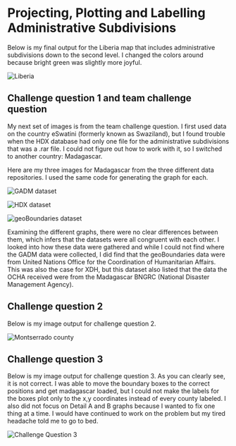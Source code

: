 # Projecting, Plotting and Labelling Administrative Subdivisions

Below is my final output for the Liberia map that includes administrative subdivisions down to the second level. I changed the colors around because bright green was slightly more
joyful.

![Liberia](https://user-images.githubusercontent.com/67921793/91249877-b5e96700-e725-11ea-8140-616cb536e978.png)

## Challenge question 1 and team challenge question
My next set of images is from the team challenge question. I first used data on the country eSwatini (formerly known as Swaziland), but I found trouble when the HDX database 
had only one file for the administrative subdivisions that was a .rar file. I could not figure out how to work with it, so I switched to another country: Madagascar.

Here are my three images for Madagascar from the three different data repositories. I used the same code for generating the graph for each.

![GADM dataset](https://user-images.githubusercontent.com/67921793/91250111-3d36da80-e726-11ea-9cb4-256ff9a6262b.png)

![HDX dataset](https://user-images.githubusercontent.com/67921793/91250134-49bb3300-e726-11ea-987b-aba4df4e4cf8.png)

![geoBoundaries dataset](https://user-images.githubusercontent.com/67921793/91250174-60fa2080-e726-11ea-99dd-6ed243bc7cc1.png)

Examining the different graphs, there were no clear differences between them, which infers that the datasets were all congruent with each other.
I looked into how these data were gathered and while I could not find where the GADM data were collected, I did find that the geoBoundaries data were from United Nations Office for the 
Coordination of Humanitarian Affairs. This was also the case for XDH, but this dataset also listed that the data the OCHA received were from the Madagascar BNGRC 
(National Disaster Management Agency).


## Challenge question 2
Below is my image output for challenge question 2. 

![Montserrado county](https://user-images.githubusercontent.com/67921793/91250471-1d53e680-e727-11ea-87f2-845caa8f5e20.png)


## Challenge question 3
Below is my image output for challenge question 3. As you can clearly see, it is not correct. I was able to move the boundary boxes to the correct positions and get madagascar loaded,
but I could not make the labels for the boxes plot only to the x,y coordinates instead of every county labeled. I also did not focus on Detail A and B graphs because I wanted to 
fix one thing at a time.
I would have continued to work on the problem but my tired headache told me to go to bed.

![Challenge Question 3](https://user-images.githubusercontent.com/67921793/91250922-272a1980-e728-11ea-83ae-761339aacb18.png)
